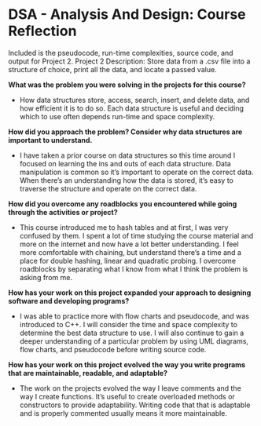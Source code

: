 # DSA - Analysis And Design: Course Reflection

Included is the pseudocode, run-time complexities, source code, and output for Project 2.
Project 2 Description: Store data from a .csv file into a structure of choice, print all the data, and locate a passed value.

**What was the problem you were solving in the projects for this course?**
  * How data structures store, access, search, insert, and delete data, and how efficient it is to do so. Each data structure is useful and deciding which to use often depends run-time and space complexity.

**How did you approach the problem? Consider why data structures are important to understand.**
  * I have taken a prior course on data structures so this time around I focused on learning the ins and outs of each data structure. Data manipulation is common so it’s important to operate on the correct data. When there’s an understanding how the data is stored, it’s easy to traverse the structure and operate on the correct data.

**How did you overcome any roadblocks you encountered while going through the activities or project?**
  * This course introduced me to hash tables and at first, I was very confused by them. I spent a lot of time studying the course material and more on the internet and now have a lot better understanding. I feel more comfortable with chaining, but understand there’s a time and a place for double hashing, linear and quadratic probing. I overcome roadblocks by separating what I know from what I think the problem is asking from me. 

**How has your work on this project expanded your approach to designing software and developing programs?**
  * I was able to practice more with flow charts and pseudocode, and was introduced to C++. I will consider the time and space complexity to determine the best data structure to use. I will also continue to gain a deeper understanding of a particular problem by using UML diagrams, flow charts, and pseudocode before writing source code.

**How has your work on this project evolved the way you write programs that are maintainable, readable, and adaptable?**
  * The work on the projects evolved the way I leave comments and the way I create functions. It’s useful to create overloaded methods or constructors to provide adaptability. Writing code that that is adaptable and is properly commented usually means it more maintainable. 
